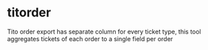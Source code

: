 # titorder
Tito order export has separate column for every ticket type, this tool aggregates tickets of each order to a single field per order
